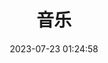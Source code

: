 ---
title: 音乐
date: 2023-07-23 01:24:58
type:
description: 喜欢的音乐
comments: false
top_img:  /img/pages/music.jpg
aside: true
---